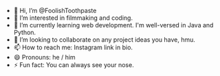 - 👋 Hi, I’m @FoolishToothpaste
- 👀 I’m interested in filmmaking and coding.
- 🌱 I’m currently learning web development. I'm well-versed in Java and Python.
- 💞️ I’m looking to collaborate on any project ideas you have, hmu.
- 📫 How to reach me: Instagram link in bio.
- 😄 Pronouns: he / him
- ⚡ Fun fact: You can always see your nose.

<!---
FoolishToothpaste/FoolishToothpaste is a ✨ special ✨ repository because its `README.md` (this file) appears on your GitHub profile.
You can click the Preview link to take a look at your changes.
--->
